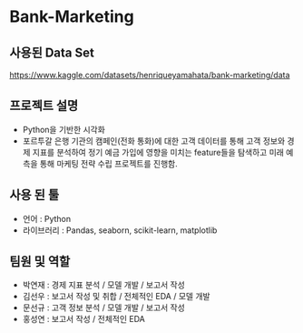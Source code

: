 # Bank-Marketing

## 사용된 Data Set
https://www.kaggle.com/datasets/henriqueyamahata/bank-marketing/data

## 프로젝트 설명
- Python을 기반한 시각화
- 포르투갈 은행 기관의 캠페인(전화 통화)에 대한 고객 데이터를 통해 고객 정보와 경제 지표를 분석하여 정기 예금 가입에 영향을 미치는 feature들을 탐색하고 미래 예측을 통해 마케팅 전략 수립 프로젝트를 진행함.

## 사용 된 툴
- 언어 : Python
- 라이브러리 : Pandas, seaborn, scikit-learn, matplotlib

## 팀원 및 역할
- 박연재 : 경제 지표 분석 / 모델 개발 / 보고서 작성
- 김선우 : 보고서 작성 및 취합 / 전체적인 EDA / 모델 개발
- 문선규 : 고객 정보 분석 / 모델 개발 / 보고서 작성
- 홍성연 : 보고서 작성 / 전체적인 EDA
